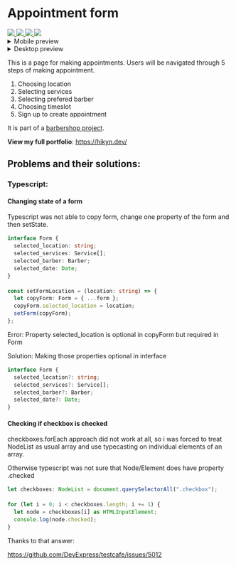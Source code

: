 # Appointment form

<a href="https://www.typescriptlang.org/">
  <img src="https://img.shields.io/badge/TypeScript-007ACC?style=for-the-badge&logo=typescript&logoColor=white" />
</a>

<a href="https://reactjs.org/">
  <img src="https://img.shields.io/badge/React-20232A?style=for-the-badge&logo=react&logoColor=61DAFB" />
</a>

<a href="https://en.wikipedia.org/wiki/HTML5">
  <img src="https://img.shields.io/badge/HTML5-E34F26?style=for-the-badge&logo=html5&logoColor=white" />
</a>

<a href="https://en.wikipedia.org/wiki/CSS">
  <img src="https://img.shields.io/badge/CSS-239120?&style=for-the-badge&logo=css3&logoColor=white" />
</a>

<details>
<summary>Mobile preview</summary>
<br>
<img src="src/images/preview.gif " height="500"/>
</details>

<details>
<summary>Desktop preview</summary>
<br>
<img src="src/images/previewDesktop.gif " height="500"/>
</details>

This is a page for making appointments. Users will be navigated through 5 steps of making appointment.

1. Choosing location
2. Selecting services
3. Selecting prefered barber
4. Choosing timeslot
5. Sign up to create appointment

It is part of a [barbershop project](https://github.com/Hikyn/barbershop-project/).

<b>View my full portfolio</b>: https://hikyn.dev/

## Problems and their solutions:

### Typescript:

#### Changing state of a form

Typescript was not able to copy form, change one property of the form and then setState.

```ts
interface Form {
  selected_location: string;
  selected_services: Service[];
  selected_barber: Barber;
  selected_date: Date;
}

const setFormLocation = (location: string) => {
  let copyForm: Form = { ...form };
  copyForm.selected_location = location;
  setForm(copyForm);
};
```

Error: Property selected_location is optional in copyForm but required in Form

Solution: Making those properties optional in interface

```ts
interface Form {
  selected_location?: string;
  selected_services?: Service[];
  selected_barber?: Barber;
  selected_date?: Date;
}
```

#### Checking if checkbox is checked

checkboxes.forEach approach did not work at all, so i was forced to treat NodeList as usual array and use typecasting on individual elements of an array.

Otherwise typescript was not sure that Node/Element does have property .checked

```ts
let checkboxes: NodeList = document.querySelectorAll(".checkbox");

for (let i = 0; i < checkboxes.length; i += 1) {
  let node = checkboxes[i] as HTMLInputElement;
  console.log(node.checked);
}
```

Thanks to that answer:

https://github.com/DevExpress/testcafe/issues/5012
